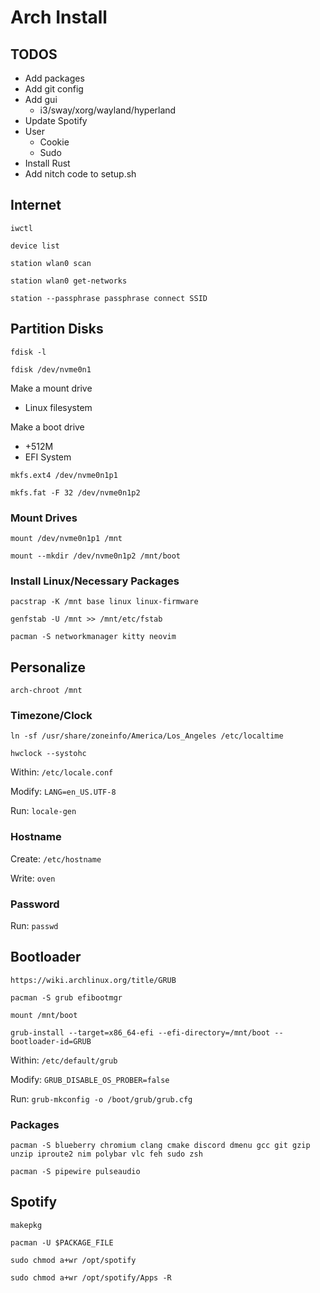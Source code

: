 # Arch Install

## TODOS
- Add packages
- Add git config
- Add gui
    - i3/sway/xorg/wayland/hyperland
- Update Spotify
- User
    - Cookie
    - Sudo
- Install Rust
- Add nitch code to setup.sh

## Internet
`iwctl`

`device list`

`station wlan0 scan`

`station wlan0 get-networks`

`station --passphrase passphrase connect SSID`

## Partition Disks
`fdisk -l`

`fdisk /dev/nvme0n1`

Make a mount drive
- Linux filesystem

Make a boot drive
- +512M 
- EFI System

`mkfs.ext4 /dev/nvme0n1p1`

`mkfs.fat -F 32 /dev/nvme0n1p2`

### Mount Drives
`mount /dev/nvme0n1p1 /mnt`

`mount --mkdir /dev/nvme0n1p2 /mnt/boot`

### Install Linux/Necessary Packages
`pacstrap -K /mnt base linux linux-firmware`

`genfstab -U /mnt >> /mnt/etc/fstab`

`pacman -S networkmanager kitty neovim`

## Personalize
`arch-chroot /mnt`

### Timezone/Clock
`ln -sf /usr/share/zoneinfo/America/Los_Angeles /etc/localtime`

`hwclock --systohc`

Within: `/etc/locale.conf`

Modify: `LANG=en_US.UTF-8`

Run: `locale-gen`

### Hostname
Create: `/etc/hostname`

Write: `oven`

### Password
Run: `passwd`

## Bootloader
`https://wiki.archlinux.org/title/GRUB`

`pacman -S grub efibootmgr`

`mount /mnt/boot`

`grub-install --target=x86_64-efi --efi-directory=/mnt/boot --bootloader-id=GRUB`

Within: `/etc/default/grub`

Modify: `GRUB_DISABLE_OS_PROBER=false`

Run: `grub-mkconfig -o /boot/grub/grub.cfg`

### Packages
`pacman -S blueberry chromium clang cmake discord dmenu gcc git gzip unzip iproute2 nim polybar vlc feh sudo zsh`


`pacman -S pipewire pulseaudio`

## Spotify

`makepkg`

`pacman -U $PACKAGE_FILE`

`sudo chmod a+wr /opt/spotify`

`sudo chmod a+wr /opt/spotify/Apps -R`
